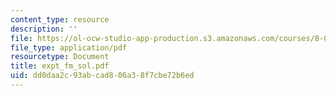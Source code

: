 ```yaml
---
content_type: resource
description: ''
file: https://ol-ocw-studio-app-production.s3.amazonaws.com/courses/8-01x-physics-i-classical-mechanics-with-an-experimental-focus-fall-2002/dd0daa2c93abcad806a38f7cbe72b6ed_expt_fm_sol.pdf
file_type: application/pdf
resourcetype: Document
title: expt_fm_sol.pdf
uid: dd0daa2c-93ab-cad8-06a3-8f7cbe72b6ed
---
```

